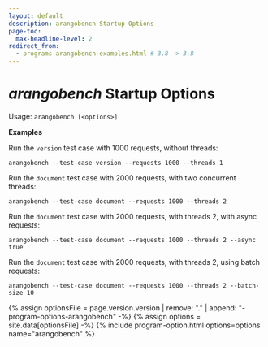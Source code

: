 ```yaml
---
layout: default
description: arangobench Startup Options
page-toc:
  max-headline-level: 2
redirect_from:
  - programs-arangobench-examples.html # 3.8 -> 3.8
---
```

_arangobench_ Startup Options
===========================

Usage: `arangobench [<options>]`

**Examples**

Run the `version` test case with 1000 requests, without threads:

```
arangobench --test-case version --requests 1000 --threads 1
```

Run the `document` test case with 2000 requests, with two concurrent threads:

```
arangobench --test-case document --requests 1000 --threads 2
```

Run the `document` test case with 2000 requests, with threads 2,
with async requests:

```
arangobench --test-case document --requests 1000 --threads 2 --async true
```

Run the `document` test case with 2000 requests, with threads 2,
using batch requests:

```
arangobench --test-case document --requests 1000 --threads 2 --batch-size 10
```

{% assign optionsFile = page.version.version | remove: "." | append: "-program-options-arangobench" -%}
{% assign options = site.data[optionsFile] -%}
{% include program-option.html options=options name="arangobench" %}
